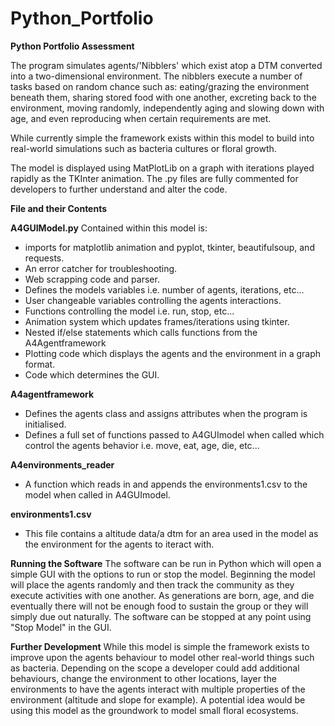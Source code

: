 # Python_Portfolio
**Python Portfolio Assessment**

The program simulates agents/'Nibblers' which exist atop a DTM converted into a two-dimensional environment. The nibblers execute a number of tasks based on random chance such as: eating/grazing the environment beneath them, sharing stored food with one another, excreting back to the environment, moving randomly, independently aging and slowing down with age, and even reproducing when certain requirements are met.

While currently simple the framework exists within this model to build into real-world simulations such as bacteria cultures or floral growth.

The model is displayed using MatPlotLib on a graph with iterations played rapidly as the TKInter animation. The .py files are fully commented for developers to further understand and alter the code.

**File and their Contents**

  **A4GUIModel.py**
Contained within this model is:
  - imports for matplotlib animation and pyplot, tkinter, beautifulsoup, and requests.
  - An error catcher for troubleshooting.
  - Web scrapping code and parser.
  - Defines the models variables i.e. number of agents, iterations, etc...
  - User changeable variables controlling the agents interactions.
  - Functions controlling the model i.e. run, stop, etc...
  - Animation system which updates frames/iterations using tkinter.
  - Nested if/else statements which calls functions from the A4Agentframework
  - Plotting code which displays the agents and the environment in a graph format.
  - Code which determines the GUI.

  **A4agentframework**
  - Defines the agents class and assigns attributes when the program is initialised.
  - Defines a full set of functions passed to A4GUImodel when called which control the agents behavior i.e. move, eat, age,  die, etc...

  **A4environments_reader**
  - A function which reads in and appends the environments1.csv to the model when called in A4GUImodel.

  **environments1.csv**
  - This file contains a altitude data/a dtm for an area used in the model as the environment for the agents to iteract with.

  **Running the Software**
The software can be run in Python which will open a simple GUI with the options to run or stop the model. Beginning the model will place the agents randomly and then track the community as they execute activities with one another. As generations are born, age, and die eventually there will not be enough food to sustain the group or they will simply due out naturally. The software can be stopped at any point using "Stop Model" in the GUI.

  **Further Development**
While this model is simple the framework exists to improve upon the agents behaviour to model other real-world things such as bacteria. Depending on the scope a developer could add additional behaviours, change the environment to other locations, layer the environments to have the agents interact with multiple properties of the environment (altitude and slope for example). A potential idea would be using this model as the groundwork to model small floral ecosystems. 
